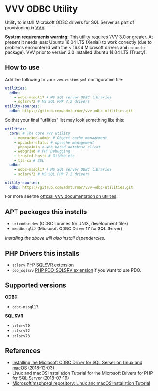 # VVV ODBC Utility

Utility to install Microsoft ODBC drivers for SQL Server as part of provisioning in [VVV](https://varyingvagrantvagrants.org/).

**System requirements warning**: This utility requires VVV 3.0 or greater. At present it needs least Ubuntu 16.04 LTS (Xenial) to work correctly (due to problems encountered with the < 16.04 Microsoft drivers and `unixodbc` package). VVV prior to version 3.0 installed Ubuntu 14.04 LTS (Trusty).

## How to use

Add the following to your `vvv-custom.yml` configuration file:

```yml
utilities:
  odbc:
    - odbc-mssql17 # MS SQL server ODBC libraries
    - sqlsrv72 # MS SQL PHP 7.2 drivers
utility-sources:
  odbc: https://github.com/admturner/vvv-odbc-utilities.git
```

So that your final "utilities" list may look something like this:

```yml
utilities:
  core: # The core VVV utility
    - memcached-admin # Object cache management
    - opcache-status # opcache management
    - phpmyadmin # Web based database client
    - webgrind # PHP Debugging
    - trusted-hosts # GitHub etc
    - tls-ca # SSL
  odbc:
    - odbc-mssql17 # MS SQL server ODBC libraries
    - sqlsrv72 # MS SQL PHP 7.2 drivers

utility-sources:
  odbc: https://github.com/admturner/vvv-odbc-utilities.git
```

For more see the [official VVV documentation on utilities](https://varyingvagrantvagrants.org/docs/en-US/utilities/).

## APT packages this installs

- `unixodbc-dev` (ODBC libraries for UNIX, development files)
- `msodbcsql17` (Microsoft ODBC Driver 17 for SQL Server)

*Installing the above will also install dependencies.*

## PHP Drivers this installs

- `sqlsrv` [PHP SQLSVR extension](https://php.net/manual/en/book.sqlsrv.php)
- `pdo_sqlsrv` [PHP PDO_SQLSRV extension](https://php.net/manual/en/ref.pdo-sqlsrv.php) if you want to use PDO.

## Supported versions

**ODBC**

- `odbc-mssql17`

**SQL SVR**

- `sqlsrv70`
- `sqlsrv72`
- `sqlsrv73`

## References

* [Installing the Microsoft ODBC Driver for SQL Server on Linux and macOS](https://docs.microsoft.com/en-us/sql/connect/odbc/linux-mac/installing-the-microsoft-odbc-driver-for-sql-server?view=sql-server-2017) (2018-12-03)
* [Linux and macOS Installation Tutorial for the Microsoft Drivers for PHP for SQL Server](https://docs.microsoft.com/en-us/sql/connect/php/installation-tutorial-linux-mac?view=sql-server-2017) (2018-07-19)
* [Microsoft/msphpsql repository: Linux and macOS Installation Tutorial](https://github.com/Microsoft/msphpsql/blob/master/Linux-mac-install.md)

